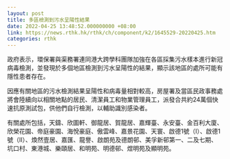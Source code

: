 ```yaml
---
layout: post
title: 多區檢測到污水呈陽性結果
date: 2022-04-25 13:48:52.000000000 +08:00
link: https://news.rthk.hk/rthk/ch/component/k2/1645529-20220425.htm
categories: rthk
---
```


政府表示，環保署與渠務署連同港大跨學科團隊加強在各區採集污水樣本進行新冠病毒檢測，並發現於多個地區檢測到污水呈陽性的結果，顯示該地區的處所可能有隱性患者存在。
 
因應有關地區的污水檢測結果呈陽性和病毒量相對較高，房屋署及當區民政事務處將會陸續向以相關地點的居民、清潔員工和物業管理員工，派發合共約24萬個快速抗原測試包，供他們自行檢測，以輔助識別感染者。

有關處所包括，天鑄、欣圖軒、御龍居、賀龍居、嘉輝臺、永安臺、金百利大廈、欣榮花園、帝庭豪園、海悅豪庭、傲雲峰、嘉景花園、天寰、啟德1號（I）、啟德1號（II）、煥然壹居、嘉匯、龍譽、啟朗苑及德朗邨、美孚新邨第一、二及七期、坑口村、東港城、樂頤居、和明苑、明德邨、煜明苑及顯明苑。
